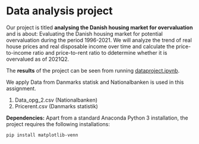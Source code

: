 # Data analysis project

Our project is titled **analysing the Danish housing market for overvaluation** and is about: Evaluating the Danish housing market for potential overvaluation during the period 1996-2021. We will analyze the trend of real house prices and real disposable income over time and calculate the price-to-income ratio and price-to-rent ratio to ddetermine whether it is overvalued as of 2021Q2. 

The **results** of the project can be seen from running [dataproject.ipynb](dataproject.ipynb).

We apply Data from Danmarks statisk and Nationalbanken is used in this assignment. 

1. Data_opg_2.csv (Nationalbanken) 
1. Pricerent.csv (Danmarks statistik)

**Dependencies:** Apart from a standard Anaconda Python 3 installation, the project requires the following installations:

``pip install matplotlib-venn``
